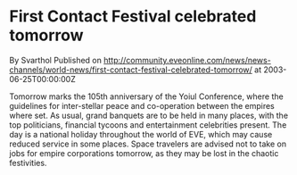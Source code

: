 # First Contact Festival celebrated tomorrow
By Svarthol
Published on http://community.eveonline.com/news/news-channels/world-news/first-contact-festival-celebrated-tomorrow/ at 2003-06-25T00:00:00Z

Tomorrow marks the 105th anniversary of the Yoiul Conference, where the guidelines for inter-stellar peace and co-operation between the empires where set. As usual, grand banquets are to be held in many places, with the top politicians, financial tycoons and entertainment celebrities present. The day is a national holiday throughout the world of EVE, which may cause reduced service in some places. Space travelers are advised not to take on jobs for empire corporations tomorrow, as they may be lost in the chaotic festivities.

